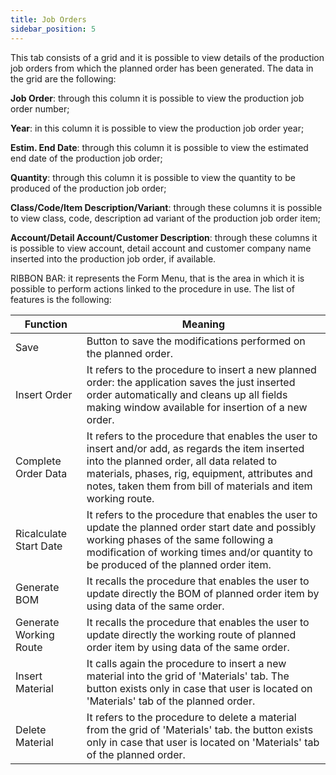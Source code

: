 ```yaml
---
title: Job Orders
sidebar_position: 5
---
```


This tab consists of a grid and it is possible to view details of the production job orders from which the planned order has been generated. The data in the grid are the following:

**Job Order**: through this column it is possible to view the production job order number;

**Year**: in this column it is possible to view the production job order year;

**Estim. End Date**: through this column it is possible to view the estimated end date of the production job order;

**Quantity**: through this column it is possible to view the quantity to be produced of the production job order;

**Class/Code/Item Description/Variant**: through these columns it is possible to view class, code, description ad variant of the production job order item;

**Account/Detail Account/Customer Description**: through these columns it is possible to view account, detail account and customer company name inserted into the production job order, if available.

RIBBON BAR: it represents the Form Menu, that is the area in which it is possible to perform actions linked to the procedure in use. The list of features is the following: 



| Function | Meaning |
| --- | --- |
| Save  | Button to save the modifications performed on the planned order. |
| Insert Order | It refers to the procedure to insert a new planned order: the application saves the just inserted order automatically and cleans up all fields making window available for insertion of a new order. |
| Complete Order Data | It refers to the procedure that enables the user to insert and/or add, as regards the item inserted into the planned order, all data related to materials, phases, rig, equipment, attributes and notes, taken them from bill of materials and item working route. |
| Ricalculate Start Date | It refers to the procedure that enables the user to update the planned order start date and possibly working phases of the same following a modification of working times and/or quantity to be produced of the planned order item. |
| Generate BOM | It recalls the procedure that enables the user to update directly the BOM of planned order item by using data of the same order. |
| Generate Working Route | It recalls the procedure that enables the user to update directly the working route of planned order item by using data of the same order. |
| Insert Material | It calls again the procedure to insert a new material into the grid of 'Materials' tab. The button exists only in case that user is located on 'Materials' tab of the planned order. |
| Delete Material | It refers to the procedure to delete a material from the grid of 'Materials' tab. the button exists only in case that user is located on 'Materials' tab of the planned order. |






